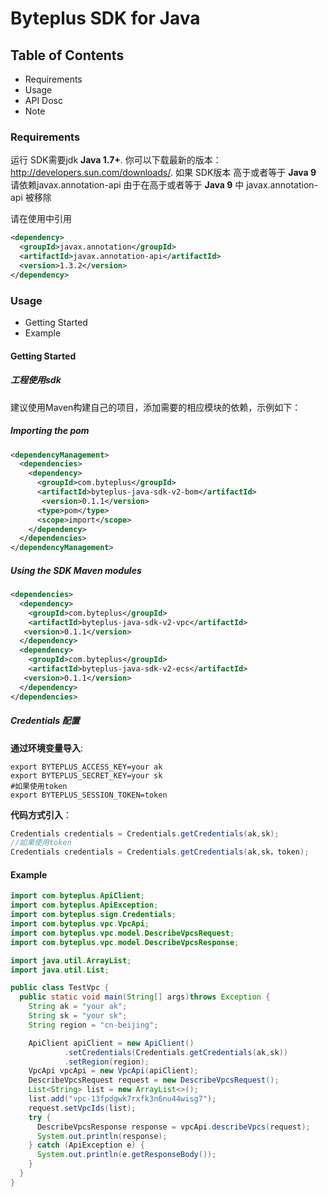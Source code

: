 # Byteplus SDK for Java

## Table of Contents
* Requirements
* Usage
* API Dosc
* Note

### Requirements ###
运行 SDK需要jdk **Java 1.7+**. 你可以下载最新的版本： http://developers.sun.com/downloads/.
如果 SDK版本 高于或者等于 **Java 9** 请依赖javax.annotation-api
由于在高于或者等于 **Java 9** 中 javax.annotation-api 被移除

请在使用中引用
```xml
<dependency>
  <groupId>javax.annotation</groupId>
  <artifactId>javax.annotation-api</artifactId>
  <version>1.3.2</version>
</dependency>
```

### Usage ###
* Getting Started
* Example

#### Getting Started ####

##### 工程使用sdk #####

建议使用Maven构建自己的项目，添加需要的相应模块的依赖，示例如下：


##### Importing the pom #####

```xml
<dependencyManagement>
  <dependencies>
    <dependency>
      <groupId>com.byteplus</groupId>
	  <artifactId>byteplus-java-sdk-v2-bom</artifactId>
       <version>0.1.1</version>
	  <type>pom</type>
      <scope>import</scope>
    </dependency>
  </dependencies>
</dependencyManagement>
```


##### Using the SDK Maven modules #####

```xml
<dependencies>
  <dependency>
    <groupId>com.byteplus</groupId>
    <artifactId>byteplus-java-sdk-v2-vpc</artifactId>
   <version>0.1.1</version>
  </dependency>
  <dependency>
    <groupId>com.byteplus</groupId>
    <artifactId>byteplus-java-sdk-v2-ecs</artifactId>
   <version>0.1.1</version>
  </dependency>
</dependencies>
```

##### Credentials 配置 #####

**通过环境变量导入**:
```
export BYTEPLUS_ACCESS_KEY=your ak
export BYTEPLUS_SECRET_KEY=your sk
#如果使用token
export BYTEPLUS_SESSION_TOKEN=token
```

**代码方式引入**：

```java
Credentials credentials = Credentials.getCredentials(ak,sk);
//如果使用token
Credentials credentials = Credentials.getCredentials(ak,sk，token);
```

#### Example ####
```java
import com.byteplus.ApiClient;
import com.byteplus.ApiException;
import com.byteplus.sign.Credentials;
import com.byteplus.vpc.VpcApi;
import com.byteplus.vpc.model.DescribeVpcsRequest;
import com.byteplus.vpc.model.DescribeVpcsResponse;

import java.util.ArrayList;
import java.util.List;

public class TestVpc {
  public static void main(String[] args)throws Exception {
    String ak = "your ak";
    String sk = "your sk";
    String region = "cn-beijing";

    ApiClient apiClient = new ApiClient()
            .setCredentials(Credentials.getCredentials(ak,sk))
            .setRegion(region);
    VpcApi vpcApi = new VpcApi(apiClient);
    DescribeVpcsRequest request = new DescribeVpcsRequest();
    List<String> list = new ArrayList<>();
    list.add("vpc-13fpdgwk7rxfk3n6nu44wisg7");
    request.setVpcIds(list);
    try {
      DescribeVpcsResponse response = vpcApi.describeVpcs(request);
      System.out.println(response);
    } catch (ApiException e) {
      System.out.println(e.getResponseBody());
    }
  }
}

```
